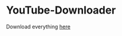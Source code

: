 # YouTube-Downloader

Download everything [here]("https://drive.google.com/drive/folders/1k14zjhHCnG-IXxEbWv9e-gakSKo4E2WD?usp=sharing")
